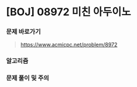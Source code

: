 # [BOJ] 08972 미친 아두이노

### 문제 바로가기

>  https://www.acmicpc.net/problem/8972

### 알고리즘

> 

### 문제 풀이 및 주의

> 



